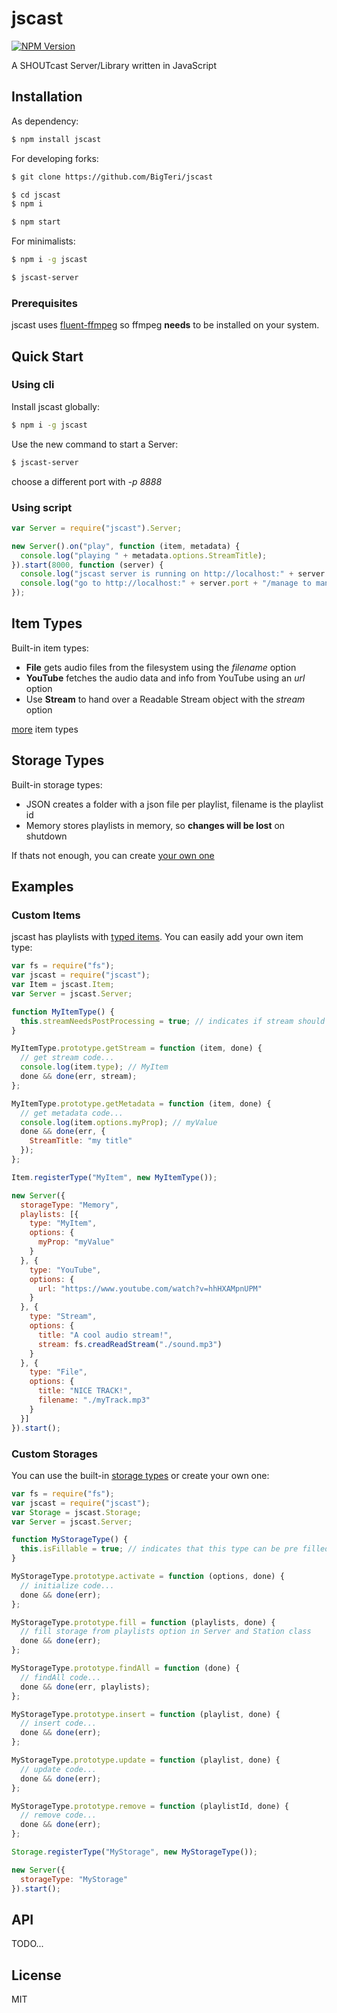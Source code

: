 # jscast
[![NPM Version](http://img.shields.io/npm/v/jscast.svg?style=flat)](https://www.npmjs.org/package/jscast)

A SHOUTcast Server/Library written in JavaScript

## Installation

As dependency:

```sh
$ npm install jscast
```

For developing forks:

```sh
$ git clone https://github.com/BigTeri/jscast
```

```sh
$ cd jscast
$ npm i
```

```sh
$ npm start
```

For minimalists:

```sh
$ npm i -g jscast
```

```sh
$ jscast-server
```

### Prerequisites

jscast uses [fluent-ffmpeg](https://github.com/fluent-ffmpeg/node-fluent-ffmpeg#prerequisites) so ffmpeg **needs** to be installed on your system.

## Quick Start

### Using cli

Install jscast globally:

```sh
$ npm i -g jscast
```

Use the new command to start a Server:

```sh
$ jscast-server
```
choose a different port with *-p 8888*

### Using script

```js
var Server = require("jscast").Server;

new Server().on("play", function (item, metadata) {
  console.log("playing " + metadata.options.StreamTitle);
}).start(8000, function (server) {
  console.log("jscast server is running on http://localhost:" + server.port);
  console.log("go to http://localhost:" + server.port + "/manage to manage your playlists");
});
```

## Item Types

Built-in item types:

- **File** gets audio files from the filesystem using the *filename* option
- **YouTube** fetches the audio data and info from YouTube using an *url* option
- Use **Stream** to hand over a Readable Stream object with the *stream* option

[more](#custom-items) item types

## Storage Types

Built-in storage types:

- JSON creates a folder with a json file per playlist, filename is the playlist id
- Memory stores playlists in memory, so **changes will be lost** on shutdown

If thats not enough, you can create [your own one](#custom-storages)

## Examples

### Custom Items

jscast has playlists with [typed items](#item-types).
You can easily add your own item type:

```js
var fs = require("fs");
var jscast = require("jscast");
var Item = jscast.Item;
var Server = jscast.Server;

function MyItemType() {
  this.streamNeedsPostProcessing = true; // indicates if stream should be post processed to mp3
}

MyItemType.prototype.getStream = function (item, done) {
  // get stream code...
  console.log(item.type); // MyItem
  done && done(err, stream);
};

MyItemType.prototype.getMetadata = function (item, done) {
  // get metadata code...
  console.log(item.options.myProp); // myValue
  done && done(err, {
    StreamTitle: "my title"
  });
};

Item.registerType("MyItem", new MyItemType());

new Server({
  storageType: "Memory",
  playlists: [{
    type: "MyItem",
    options: {
      myProp: "myValue"
    }
  }, {
    type: "YouTube",
    options: {
      url: "https://www.youtube.com/watch?v=hhHXAMpnUPM"
    }
  }, {
    type: "Stream",
    options: {
      title: "A cool audio stream!",
      stream: fs.creadReadStream("./sound.mp3")
    }
  }, {
    type: "File",
    options: {
      title: "NICE TRACK!",
      filename: "./myTrack.mp3"
    }
  }]
}).start();
```

### Custom Storages

You can use the built-in [storage types](#storage-types) or create your own one:

```js
var fs = require("fs");
var jscast = require("jscast");
var Storage = jscast.Storage;
var Server = jscast.Server;

function MyStorageType() {
  this.isFillable = true; // indicates that this type can be pre filled on init
}

MyStorageType.prototype.activate = function (options, done) {
  // initialize code...
  done && done(err);
};

MyStorageType.prototype.fill = function (playlists, done) {
  // fill storage from playlists option in Server and Station class
  done && done(err);
};

MyStorageType.prototype.findAll = function (done) {
  // findAll code...
  done && done(err, playlists);
};

MyStorageType.prototype.insert = function (playlist, done) {
  // insert code...
  done && done(err);
};

MyStorageType.prototype.update = function (playlist, done) {
  // update code...
  done && done(err);
};

MyStorageType.prototype.remove = function (playlistId, done) {
  // remove code...
  done && done(err);
};

Storage.registerType("MyStorage", new MyStorageType());

new Server({
  storageType: "MyStorage"
}).start();
```

## API

TODO...

## License

MIT
